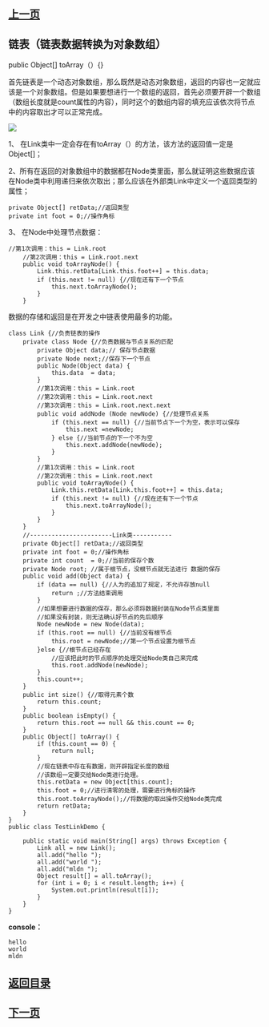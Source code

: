 ## [上一页](course99)

## 链表（链表数据转换为对象数组）

public Object[] toArray（）{}

首先链表是一个动态对象数组，那么既然是动态对象数组，返回的内容也一定就应该是一个对象数组。但是如果要想进行一个数组的返回，首先必须要开辟一个数组（数组长度就是count属性的内容），同时这个的数组内容的填充应该依次将节点中的内容取出才可以正常完成。

![](http://ww3.sinaimg.cn/large/0060lm7Tly1fmvfxfds6kj30v80hetft.jpg)

1、 在Link类中一定会存在有toArray（）的方法，该方法的返回值一定是Object[]；

2、所有在返回的对象数组中的数据都在Node类里面，那么就证明这些数据应该在Node类中利用递归来依次取出；那么应该在外部类Link中定义一个返回类型的属性；

	private Object[] retData;//返回类型
	private int foot = 0;//操作角标

3、 在Node中处理节点数据：
	
	//第1次调用：this = Link.root
		//第2次调用：this = Link.root.next
		public void toArrayNode() {
			Link.this.retData[Link.this.foot++] = this.data;
			if (this.next != null) {//现在还有下一个节点
				this.next.toArrayNode();
			}
		}

数据的存储和返回是在开发之中链表使用最多的功能。
	

	class Link {//负责链表的操作
		private class Node {//负责数据与节点关系的匹配
			private Object data;// 保存节点数据
			private Node next;//保存下一个节点
			public Node(Object data) {
				this.data  = data;
			}
			//第1次调用：this = Link.root
			//第2次调用：this = Link.root.next
			//第3次调用：this = Link.root.next.next
			public void addNode (Node newNode) {//处理节点关系
				if (this.next == null) {//当前节点下一个为空，表示可以保存
					this.next =newNode;
				} else {//当前节点的下一个不为空
					this.next.addNode(newNode);
				}
			}
			//第1次调用：this = Link.root
			//第2次调用：this = Link.root.next
			public void toArrayNode() {
				Link.this.retData[Link.this.foot++] = this.data;
				if (this.next != null) {//现在还有下一个节点
					this.next.toArrayNode();
				}
			}
		}
		//-----------------------Link类-----------
		private Object[] retData;//返回类型
		private int foot = 0;//操作角标
		private int count  = 0;//当前的保存个数
		private Node root; //属于根节点，没根节点就无法进行 数据的保存
		public void add(Object data) {
			if (data == null) {//人为的追加了规定，不允许存放null
				return ;//方法结束调用
			}
			//如果想要进行数据的保存，那么必须将数据封装在Node节点类里面
			//如果没有封装，则无法确认好节点的先后顺序
			Node newNode = new Node(data);
			if (this.root == null) {//当前没有根节点
				this.root = newNode;//第一个节点设置为根节点
			}else {//根节点已经存在
				//应该把此时的节点顺序的处理交给Node类自己来完成
				this.root.addNode(newNode);
			}
			this.count++;
		}	
		public int size() {//取得元素个数
			return this.count;
		}
		public boolean isEmpty() {
			return this.root == null && this.count == 0;
		}
		public Object[] toArray() {
			if (this.count == 0) {
				return null;
			}
			//现在链表中存在有数据，则开辟指定长度的数组
			//该数组一定要交给Node类进行处理。
			this.retData = new Object[this.count];
			this.foot = 0;//进行清零的处理，需要进行角标的操作
			this.root.toArrayNode();//将数据的取出操作交给Node类完成
			return retData;
		}
	}
	public class TestLinkDemo {
	
		public static void main(String[] args) throws Exception {
			Link all = new Link();
			all.add("hello ");
			all.add("world ");
			all.add("mldn ");
			Object result[] = all.toArray();
			for (int i = 0; i < result.length; i++) {
				System.out.println(result[i]);
			}
		}
	}

**console：**

	hello 
	world 
	mldn 



## [返回目录](https://wuchengcheng110120.github.io/learnJava)
## [下一页](course101)
